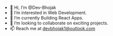 - 👋 Hi, I’m @Dev-Bhojak
- 👀 I’m interested in Web Development.
- 🌱 I’m currently Building React Apps.
- 💞️ I’m looking to collaborate on exciting projects.
- 📫 Reach me at devbhojak1@outlook.com

<!---
Dev-Bhojak/Dev-Bhojak is a ✨ special ✨ repository because its `README.md` (this file) appears on your GitHub profile.
You can click the Preview link to take a look at your changes.
--->
